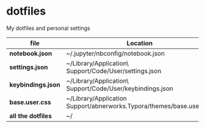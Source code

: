 # dotfiles
My dotfiles and personal settings 

| file | Location |
| --- | --- |
| **notebook.json** | ~/.jupyter/nbconfig/notebook.json |
| **settings.json** | ~/Library/Application\ Support/Code/User/settings.json |
| **keybindings.json**| ~/Library/Application\ Support/Code/User/keybindings.json |
| **base.user.css** | ~/Library/Application Support/abnerworks.Typora/themes/base.user.css|
| **all the dotfiles** | ~/ |

